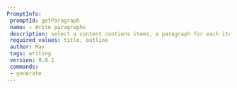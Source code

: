 ```yaml
---
PromptInfo:
 promptId: getParagraph
 name: ✍️ Write paragraphs 
 description: select a content contiens items, a paragraph for each item will be generated. 
 required_values: title, outline
 author: Max
 tags: writing
 version: 0.0.1
 commands:
 - generate
---
```


